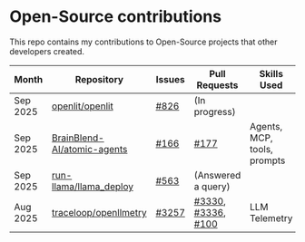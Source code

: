 # Open-Source contributions

This repo contains my contributions to Open-Source projects that other developers created.

| Month    | Repository                        | Issues      | Pull Requests                        | Skills Used                    |
|----------|-----------------------------------|-------------|--------------------------------------|--------------------------------|
| Sep 2025 | [openlit/openlit](https://github.com/openlit/openlit)             | [#826](https://github.com/openlit/openlit/issues/826)  | (In progress)                        |                                |
| Sep 2025 | [BrainBlend-AI/atomic-agents](https://github.com/BrainBlend-AI/atomic-agents) | [#166](https://github.com/BrainBlend-AI/atomic-agents/issues/166)  | [#177](https://github.com/BrainBlend-AI/atomic-agents/pull/177)                           | Agents, MCP, tools, prompts    |
| Sep 2025 | [run-llama/llama_deploy](https://github.com/run-llama/llama_deploy)      | [#563](https://github.com/run-llama/llama_deploy/issues/563#issuecomment-3244133849)  | (Answered a query)                   |                                |
| Aug 2025 | [traceloop/openllmetry](https://github.com/traceloop/openllmetry)       | [#3257](https://github.com/traceloop/openllmetry/issues/3257) | [#3330](https://github.com/traceloop/openllmetry/pull/3330), [#3336](https://github.com/traceloop/openllmetry/pull/3336), [#100](https://github.com/traceloop/docs/pull/100) | LLM Telemetry                  |

<!-- | Aug 2023   | [cal.com](https://github.com/calcom/cal.com)    | [#10726](https://github.com/calcom/cal.com/issues/10726#issuecomment-1676301677) | [#10730](https://github.com/calcom/cal.com/pull/10730) | -->

